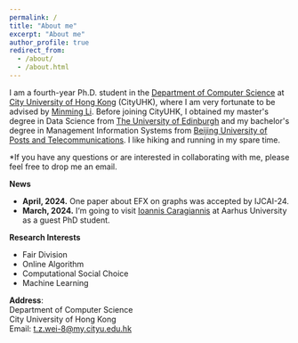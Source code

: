 ```yaml
---
permalink: /
title: "About me"
excerpt: "About me"
author_profile: true
redirect_from: 
  - /about/
  - /about.html
---
```


I am a fourth-year Ph.D. student in the [Department of Computer Science](https://www.cs.cityu.edu.hk) at [City University of Hong Kong](https://www.cityu.edu.hk) (CityUHK), where I am very fortunate to be advised by [Minming Li](https://www.cs.cityu.edu.hk/~minmli/). Before joining CityUHK, I obtained my master's degree in Data Science from [The University of Edinburgh](https://www.ed.ac.uk) and my bachelor's degree in Management Information Systems from [Beijing University of Posts and Telecommunications](https://www.bupt.edu.cn). I like hiking and running in my spare time.

*If you have any questions or are interested in collaborating with me, please feel free to drop me an email.

**News**
* **April, 2024.** One paper about EFX on graphs was accepted by IJCAI-24.
* **March, 2024.** I‘m going to visit [Ioannis Caragiannis](https://cs.au.dk/~iannis/) at Aarhus University as a guest PhD student.


**Research Interests**
* Fair Division
* Online Algorithm
* Computational Social Choice
* Machine Learning


**Address**:
<br>Department of Computer Science<br>City University of Hong Kong<br>Email: t.z.wei-8@my.cityu.edu.hk
